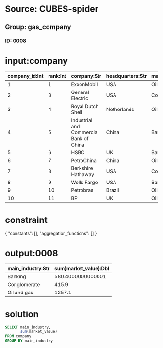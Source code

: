 # Source: CUBES-spider
## Group: gas_company
### ID: 0008

# input:company

| company_id:Int | rank:Int | company:Str | headquarters:Str | main_industry:Str | sales_billion:Dbl | profits_billion:Dbl | assets_billion:Dbl | market_value:Dbl |
|---|---|---|---|---|---|---|---|---|
| 1 | 1 | ExxonMobil | USA | Oil and gas | 433.5 | 41.1 | 331.1 | 407.4 |
| 2 | 3 | General Electric | USA | Conglomerate | 147.3 | 14.2 | 717.2 | 213.7 |
| 3 | 4 | Royal Dutch Shell | Netherlands | Oil and gas | 470.2 | 30.9 | 340.5 | 227.6 |
| 4 | 5 | Industrial and Commercial Bank of China | China | Banking | 82.6 | 25.1 | 2039.1 | 237.4 |
| 5 | 6 | HSBC | UK | Banking | 102.0 | 16.2 | 2550.0 | 164.3 |
| 6 | 7 | PetroChina | China | Oil and gas | 310.1 | 20.6 | 304.7 | 294.7 |
| 7 | 8 | Berkshire Hathaway | USA | Conglomerate | 143.7 | 10.3 | 392.6 | 202.2 |
| 8 | 9 | Wells Fargo | USA | Banking | 87.6 | 15.9 | 1313.9 | 178.7 |
| 9 | 10 | Petrobras | Brazil | Oil and gas | 145.9 | 20.1 | 319.4 | 180.0 |
| 10 | 11 | BP | UK | Oil and gas | 375.5 | 25.7 | 292.5 | 147.4 |

# constraint

{
  "constants": [],
  "aggregation_functions": []
}

# output:0008

| main_industry:Str | sum(market_value):Dbl |
|---|---|
| Banking | 580.4000000000001 |
| Conglomerate | 415.9 |
| Oil and gas | 1257.1 |

# solution

```sql
SELECT main_industry,
       sum(market_value)
FROM company
GROUP BY main_industry
```
